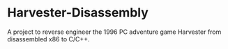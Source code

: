 # Harvester-Disassembly
A project to reverse engineer the 1996 PC adventure game Harvester from disassembled x86 to C/C++.

